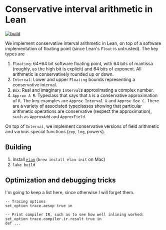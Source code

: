 Conservative interval arithmetic in Lean
========================================

[![build](https://github.com/girving/interval/actions/workflows/lean.yml/badge.svg)](https://github.com/girving/interval/actions/workflows/lean.yml)

We implement conservative interval arithmetic in Lean, on top of a software implementation of
floating point (since Lean's `Float` is untrusted). The key types are

1. `Floating`: 64+64 bit software floating point, with 64 bits of mantissa (roughly, as the high
   bit is explicit) and 64 bits of exponent. All arithmetic is conservatively rounded up or down.
2. `Interval`: Lower and upper `Floating` bounds representing a conservative interval.
3. `Box`: Real and imaginary `Interval`s approximating a complex number.
3. `Approx A R`: Typeclass that says that `A` is a conservative approximation of `R`.  The key
   examples are `Approx Interval ℝ` and `Approx Box ℂ`. There are a variety of associated
   typeclasses showing that particular arithmetic operations are conservative (respect the
   approximation), such as `ApproxAdd` and `ApproxField`.

On top of `Interval`, we implement conservative versions of field arithmetic and various special
functions (`exp`, `log`, powers).

## Building

1. Install [`elan`](https://github.com/leanprover/elan) (`brew install elan-init` on Mac)
2. `lake build`

## Optimization and debugging tricks

I'm going to keep a list here, since otherwise I will forget them.

```
-- Tracing options
set_option trace.aesop true in

-- Print compiler IR, such as to see how well inlining worked:
set_option trace.compiler.ir.result true in
def ...
```
